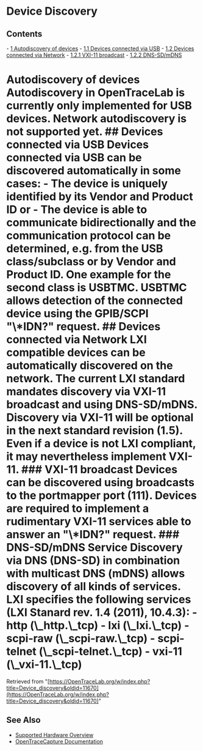 # Device Discovery

## Contents 
\- [1 Autodiscovery of devices](Device_discovery.html#Autodiscovery_of_devices) \- [1.1 Devices connected via USB](Device_discovery.html#Devices_connected_via_USB) \- [1.2 Devices connected via Network](Device_discovery.html#Devices_connected_via_Network) \- [1.2.1 VXI-11 broadcast](Device_discovery.html#VXI-11_broadcast) \- [1.2.2 DNS-SD/mDNS](Device_discovery.html#DNS-SD/mDNS) 
# Autodiscovery of devices Autodiscovery in OpenTraceLab is currently only implemented for USB devices. Network autodiscovery is **not** supported yet. ## Devices connected via USB Devices connected via USB can be discovered automatically in some cases: \- The device is uniquely identified by its Vendor and Product ID or \- The device is able to communicate bidirectionally and the communication protocol can be determined, e.g. from the USB class/subclass or by Vendor and Product ID. One example for the second class is USBTMC. USBTMC allows detection of the connected device using the GPIB/SCPI "\\*IDN?" request. ## Devices connected via Network LXI compatible devices can be automatically discovered on the network. The current LXI standard mandates discovery via VXI-11 broadcast and using DNS-SD/mDNS. Discovery via VXI-11 will be optional in the next standard revision (1.5). Even if a device is not LXI compliant, it may nevertheless implement VXI-11. ### VXI-11 broadcast Devices can be discovered using broadcasts to the portmapper port (111). Devices are required to implement a rudimentary VXI-11 services able to answer an "\\*IDN?" request. ### DNS-SD/mDNS Service Discovery via DNS (DNS-SD) in combination with multicast DNS (mDNS) allows discovery of all kinds of services. LXI specifies the following services (LXI Stanard rev. 1.4 (2011), 10.4.3): \- http (\\_http.\\_tcp) \- lxi (\\_lxi.\\_tcp) \- scpi-raw (\\_scpi-raw.\\_tcp) \- scpi-telnet (\\_scpi-telnet.\\_tcp) \- vxi-11 (\\_vxi-11.\\_tcp) 
Retrieved from "[https://OpenTraceLab.org/w/index.php?title=Device_discovery&oldid=11670](https://OpenTraceLab.org/w/index.php?title=Device_discovery&oldid=11670)"

## See Also
- [Supported Hardware Overview](../supported-hardware.md)
- [OpenTraceCapture Documentation](../../opentracecapture/overview.md)
